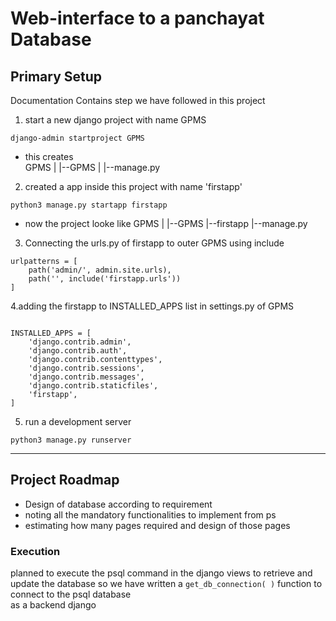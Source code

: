 # Web-interface to a panchayat Database 

## Primary Setup
Documentation Contains step we have followed in this project 
1. start a new django project with name GPMS 
```
django-admin startproject GPMS
``` 
* this creates  
GPMS
 |
 |--GPMS
 |
 |--manage.py

2. created a app inside this project with name 'firstapp'
```
python3 manage.py startapp firstapp
```
* now the project looke like 
GPMS
 |
 |--GPMS
 |--firstapp
 |--manage.py

3. Connecting the urls.py of firstapp to outer GPMS using include 
```
urlpatterns = [
    path('admin/', admin.site.urls),
    path('', include('firstapp.urls'))
]
```
4.adding the firstapp to INSTALLED_APPS list in settings.py of GPMS 
```

INSTALLED_APPS = [
    'django.contrib.admin',
    'django.contrib.auth',
    'django.contrib.contenttypes',
    'django.contrib.sessions',
    'django.contrib.messages',
    'django.contrib.staticfiles',
    'firstapp',
]
```
5. run a development server
```
python3 manage.py runserver
```
---
## Project Roadmap
- Design of database according to requirement
- noting all the mandatory functionalities to implement from ps
- estimating how many pages required and design of those pages 

### Execution
planned to execute the psql command in the django views to retrieve and update the database  so we have written a `get_db_connection( )` function to connect to the psql database  
as a backend django 



